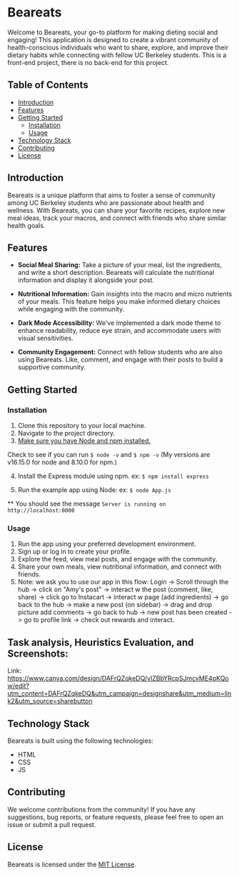 # Beareats

Welcome to Beareats, your go-to platform for making dieting social and engaging! This application is designed to create a vibrant community of health-conscious individuals who want to share, explore, and improve their dietary habits while connecting with fellow UC Berkeley students. This is a front-end project, there is no back-end for this project. 

## Table of Contents

- [Introduction](#introduction)
- [Features](#features)
- [Getting Started](#getting-started)
  - [Installation](#installation)
  - [Usage](#usage)
- [Technology Stack](#technology-stack)
- [Contributing](#contributing)
- [License](#license)

## Introduction

Beareats is a unique platform that aims to foster a sense of community among UC Berkeley students who are passionate about health and wellness. With Beareats, you can share your favorite recipes, explore new meal ideas, track your macros, and connect with friends who share similar health goals.

## Features

- **Social Meal Sharing:** Take a picture of your meal, list the ingredients, and write a short description. Beareats will calculate the nutritional information and display it alongside your post.

- **Nutritional Information:** Gain insights into the macro and micro nutrients of your meals. This feature helps you make informed dietary choices while engaging with the community.

- **Dark Mode Accessibility:** We've implemented a dark mode theme to enhance readability, reduce eye strain, and accommodate users with visual sensitivities.

- **Community Engagement:** Connect with fellow students who are also using Beareats. Like, comment, and engage with their posts to build a supportive community.

## Getting Started

### Installation

1. Clone this repository to your local machine.
2. Navigate to the project directory.
3. [Make sure you have Node and npm installed.](https://docs.npmjs.com/downloading-and-installing-node-js-and-npm) 

Check to see if you can run  ``$ node -v`` and ``$ npm -v`` (My versions are v16.15.0 for node and 8.10.0 for npm.)

4. Install the Express module using npm. 
ex: ``$ npm install express``

6. Run the example app using Node:
ex: ``$ node App.js``

** You should see the message ``Server is running on http://localhost:8000``

### Usage

1. Run the app using your preferred development environment.
2. Sign up or log in to create your profile.
3. Explore the feed, view meal posts, and engage with the community.
4. Share your own meals, view nutritional information, and connect with friends.
5. Note: we ask you to use our app in this flow: Login -> Scroll through the hub -> click on "Amy's post" -> interact w the post (comment, like, share) -> click go to Instacart -> interact w page (add ingredients) -> go back to the hub -> make a new post (on sidebar) -> drag and drop picture add comments -> go back to hub -> new post has been created -> go to profile link -> check out rewards and interact.

## Task analysis, Heuristics Evaluation, and Screenshots:

Link: https://www.canva.com/design/DAFrQZqkeDQ/vlZBbYRcpSJmcvME4pKQow/edit?utm_content=DAFrQZqkeDQ&utm_campaign=designshare&utm_medium=link2&utm_source=sharebutton

## Technology Stack

Beareats is built using the following technologies:

- HTML
- CSS
- JS

## Contributing

We welcome contributions from the community! If you have any suggestions, bug reports, or feature requests, please feel free to open an issue or submit a pull request.

## License

Beareats is licensed under the [MIT License](LICENSE).

